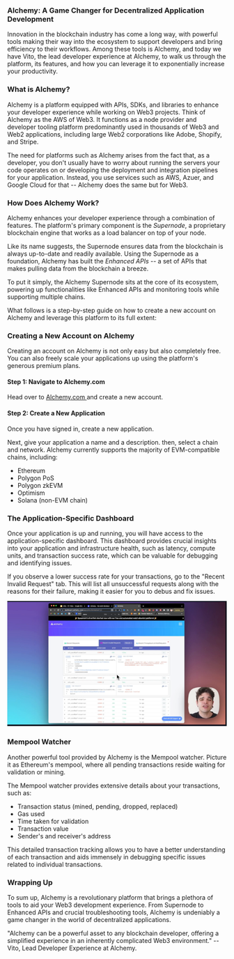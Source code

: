 ### Alchemy: A Game Changer for Decentralized Application Development

Innovation in the blockchain industry has come a long way, with powerful tools making their way into the ecosystem to support developers and bring efficiency to their workflows. Among these tools is Alchemy, and today we have Vito, the lead developer experience at Alchemy, to walk us through the platform, its features, and how you can leverage it to exponentially increase your productivity.

### What is Alchemy?

Alchemy is a platform equipped with APIs, SDKs, and libraries to enhance your developer experience while working on Web3 projects. Think of Alchemy as the AWS of Web3. It functions as a node provider and developer tooling platform predominantly used in thousands of Web3 and Web2 applications, including large Web2 corporations like Adobe, Shopify, and Stripe.

The need for platforms such as Alchemy arises from the fact that, as a developer, you don't usually have to worry about running the servers your code operates on or developing the deployment and integration pipelines for your application. Instead, you use services such as AWS, Azuer, and Google Cloud for that -- Alchemy does the same but for Web3.

### How Does Alchemy Work?

Alchemy enhances your developer experience through a combination of features. The platform's primary component is the *Supernode*, a proprietary blockchain engine that works as a load balancer on top of your node.

Like its name suggests, the Supernode ensures data from the blockchain is always up-to-date and readily available. Using the Supernode as a foundation, Alchemy has built the *Enhanced APIs* -- a set of APIs that makes pulling data from the blockchain a breeze.

To put it simply, the Alchemy Supernode sits at the core of its ecosystem, powering up functionalities like Enhanced APIs and monitoring tools while supporting multiple chains.

What follows is a step-by-step guide on how to create a new account on Alchemy and leverage this platform to its full extent:

### Creating a New Account on Alchemy

Creating an account on Alchemy is not only easy but also completely free. You can also freely scale your applications up using the platform's generous premium plans.

#### Step 1: Navigate to Alchemy.com

Head over to [Alchemy.com
](https://www.alchemy.com/) and create a new account.

#### Step 2: Create a New Application

Once you have signed in, create a new application.

Next, give your application a name and a description. then, select a chain and network. Alchemy currently supports the majority of EVM-compatible chains, including:

* Ethereum
* Polygon PoS
* Polygon zkEVM
* Optimism
* Solana (non-EVM chain)

### The Application-Specific Dashboard

Once your application is up and running, you will have access to the application-specific dashboard. This dashboard provides crucial insights into your application and infrastructure health, such as latency, compute units, and transaction success rate, which can be valuable for debugging and identifying issues.

If you observe a lower success rate for your transactions, go to the "Recent Invalid Request" tab. This will list all unsuccessful requests along with the reasons for their failure, making it easier for you to debus and fix issues.

![alt text](image.png)

### Mempool Watcher

Another powerful tool provided by Alchemy is the Mempool watcher. Picture it as Ethereum's mempool, where all pending transactions reside waiting for validation or mining.

The Mempool watcher provides extensive details about your transactions, such as:

* Transaction status (mined, pending, dropped, replaced)
* Gas used
* Time taken for validation
* Transaction value
* Sender's and receiver's address

This detailed transaction tracking allows you to have a better understanding of each transaction and aids immensely in debugging specific issues related to individual transactions.

### Wrapping Up

To sum up, Alchemy is a revolutionary platform that brings a plethora of tools to aid your Web3 development experience. From Supernode to Enhanced APIs and crucial troubleshooting tools, Alchemy is undeniably a game changer in the world of decentralized applications.

"Alchemy can be a powerful asset to any blockchain developer, offering a simplified experience in an inherently complicated Web3 environment." -- Vito, Lead Developer Experience at Alchemy.
